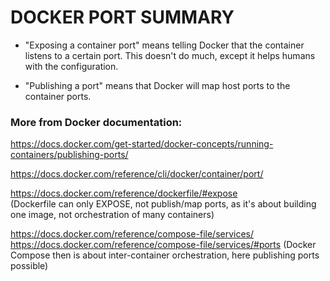 # DOCKER PORT SUMMARY

* "Exposing a container port" means telling Docker that the container listens to a certain port. This doesn't do much, except it helps humans with the configuration.

* "Publishing a port" means that Docker will map host ports to the container ports.

### More from Docker documentation:

https://docs.docker.com/get-started/docker-concepts/running-containers/publishing-ports/

https://docs.docker.com/reference/cli/docker/container/port/

https://docs.docker.com/reference/dockerfile/#expose    
(Dockerfile can only EXPOSE, not publish/map ports, as it's about building one image, not orchestration of many containers)

https://docs.docker.com/reference/compose-file/services/
https://docs.docker.com/reference/compose-file/services/#ports
(Docker Compose then is about inter-container orchestration, here publishing ports possible)



